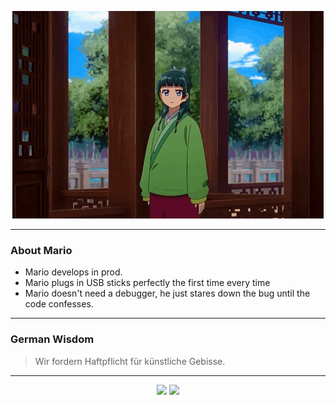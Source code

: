 <p align="center">
  <img src="assets/maomao.gif" />
</p>

---

### About Mario
- Mario develops in prod.
- Mario plugs in USB sticks perfectly the first time every time
- Mario doesn't need a debugger, he just stares down the bug until the code confesses.

---

### German Wisdom
> Wir fordern Haftpflicht für künstliche Gebisse.

---

<p align="center">
  <a>
    <img height="180em" src="https://github-readme-stats-eight-theta.vercel.app/api?username=Torfkopp&show_icons=true&theme=dark&include_all_commits=true&count_private=true"/>
  </a>
  <a href="https://github.com/Torfkopp?tab=repositories">
    <img height="180em" src="https://github-readme-stats-eight-theta.vercel.app/api/top-langs/?username=torfkopp&layout=compact&theme=dark&langs_count=8&hide=java"/>
  </a>
</p>
